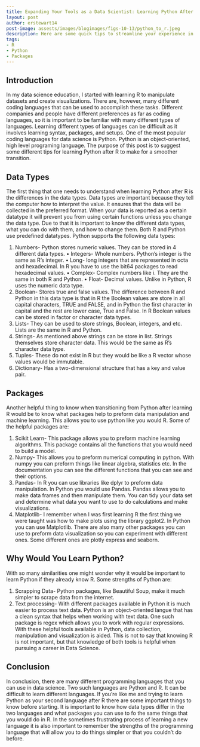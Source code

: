 ```yaml
---
title: Expanding Your Tools as a Data Scientist: Learning Python After R
layout: post
author: erstewart14
post-image: assests/images/blogimages/figs-10-13/python_to_r.jpeg
description: Here are some quick tips to streamline your experience in learning Python after R. 
tags:
- R
- Python
- Packages
---
```

## Introduction
In my data science education, I started with learning R to manipulate datasets and create visualizations. There are, however, many different coding languages that can be used to accomplish these tasks. Different companies and people have different preferences as far as coding languages, so it is important to be familiar with many different types of languages. Learning different types of languages can be difficult as it involves learning syntax, packages, and setups. 
One of the most popular coding languages for data science is Python. Python is an object-oriented, high level programing language. The purpose of this post is to suggest some different tips for learning Python after R to make for a smoother transition. 
## Data Types
The first thing that one needs to understand when learning Python after R is the differences in the data types. Data types are important because they tell the computer how to interpret the value. It ensures that the data will be collected in the preferred format. When your data is reported as a certain datatype it will prevent you from using certain functions unless you change the data type. Due to that it is important to know the different data types, what you can do with them, and how to change them. Both R and Python use predefined datatypes. Python supports the following data types:
1.	Numbers- Python stores numeric values. They can be stored in 4 different data types. 
•	Integers- Whole numbers. Python’s integer is the same as R’s integer.
•	Long- long integers that are represented in octa and hexadecimal. In R you have to use the bit64 packages to read hexadecimal values. 
•	Complex- Complex numbers like i. They are the same in both R and Python.
•	Float- Decimal values. Unlike in Python, R uses the numeric data type.
2.	Boolean- Stores true and false values. The difference between R and Python in this data type is that in R the Boolean values are store in all capital characters, TRUE and FALSE, and in Python the first character in capital and the rest are lower case, True and False. In R Boolean values can be stored in factor or character data types.
3.	Lists- They can be used to store strings, Boolean, integers, and etc. Lists are the same in R and Python.
4.	Strings- As mentioned above strings can be store in list. Strings themselves store character data. This would be the same as R’s character data type.
5.	Tuples- These do not exist in R but they would be like a R vector whose values would be immutable.
6.	Dictionary- Has a two-dimensional structure that has a key and value pair.
## Packages
Another helpful thing to know when transitioning from Python after learning R would be to know what packages help to preform data manipulation and machine learning. This allows you to use python like you would R. Some of the helpful packages are:
1.	Scikit Learn- This package allows you to preform machine learning algorithms. This package contains all the functions that you would need to build a model. 
2.	Numpy- This allows you to preform numerical computing in python. With numpy you can preform things like linear algebra, statistics etc. In the documentation you can see the different functions that you can see and their options. 
3.	Pandas- In R you can use libraries like dplyr to preform data manipulation. In Python you would use Pandas. Pandas allows you to make data frames and then manipulate them. You can tidy your data set and determine what data you want to use to do calculations and make visualizations. 
4.	Matplotlib- I remember when I was first learning R the first thing we were taught was how to make plots using the library ggplot2. In Python you can use Matplotlib. There are also many other packages you can use to preform data visualization so you can experiment with different ones. Some different ones are plotly express and seaborn. 
## Why Would You Learn Python?
With so many similarities one might wonder why it would be important to learn Python if they already know R. Some strengths of Python are:
1.	Scrapping Data- Python packages, like Beautiful Soup, make it much simpler to scrape data from the internet.
2.	Text processing- With different packages available in Python it is much easier to process text data. Python is an object-oriented langue that has a clean syntax that helps when working with text data. One such package is regex which allows you to work with regular expressions. 
With these helpful tools available in Python, data collection, manipulation and visualization is aided. This is not to say that knowing R is not important, but that knowledge of both tools is helpful when pursuing a career in Data Science. 
## Conclusion
In conclusion, there are many different programming languages that you can use in data science. Two such languages are Python and R. It can be difficult to learn different languages. If you’re like me and trying to learn Python as your second language after R there are some important things to know before starting. It is important to know how data types differ in the two languages and what packages you can use to fo the same things that you would do in R. In the sometimes frustrating process of learning a new language it is also important to remember the strengths of the programming language that will allow you to do things simpler or that you couldn’t do before.  


